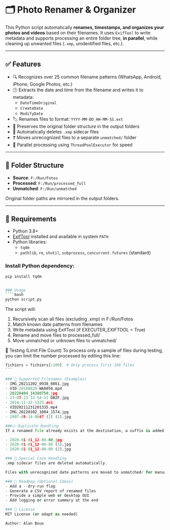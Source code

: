 # 🗂️ Photo Renamer & Organizer

This Python script automatically **renames, timestamps, and organizes your photos and videos** based on their filenames. It uses `ExifTool` to write metadata and supports processing an entire folder tree, **in parallel**, while cleaning up unwanted files (`.xmp`, unidentified files, etc.).

---

## ✅ Features

- 🔍 Recognizes over 25 common filename patterns (WhatsApp, Android, iPhone, Google Photos, etc.)
- 🕓 Extracts the date and time from the filename and writes it to metadata:
  - `DateTimeOriginal`
  - `CreateDate`
  - `ModifyDate`
- 🏷️ Renames files to format: `YYYY-MM-DD_HH-MM-SS.ext`
- 📁 Preserves the original folder structure in the output folders
- 🧹 Automatically deletes `.xmp` sidecar files
- ❓ Moves unrecognized files to a separate `unmatched/` folder
- 🚀 Parallel processing using `ThreadPoolExecutor` for speed

---

## 📂 Folder Structure

- **Source**: `F:/Run/Fotos`
- **Processed**: `F:/Run/processed_full`
- **Unmatched**: `F:/Run/unmatched`

Original folder paths are mirrored in the output folders.

---

## 🔧 Requirements

- Python 3.8+
- [ExifTool](https://exiftool.org/) installed and available in system `PATH`
- Python libraries:
  - `tqdm`
  - `pathlib`, `re`, `shutil`, `subprocess`, `concurrent.futures` (standard)

### Install Python dependency:

```bash
pip install tqdm


### Usage
````bash
python script.py
```

The script will:

1. Recursively scan all files (excluding .xmp) in F:/Run/Fotos
2. Match known date patterns from filenames
3. Write metadata using ExifTool (if EXECUTER_EXIFTOOL = True)
4. Rename and move files to processed_full/
5. Move unmatched or unknown files to unmatched/

🧪 Testing (Limit File Count)
To process only a sample of files during testing, you can limit the number processed by editing this line:

````python
fichiers = fichiers[:100]  # Only process first 100 files
```

### 🧠 Supported Filenames (Examples)
- IMG_20211202_0938_0861.jpg
- VID-20180829-WA0050.mp4
- 20220404_14380750.jpg
- 23-07-23 13-54-31 DB2F.jpg
- 2014-11-22-1323.avi
- VID20211231201335.mp4
- IMG_20220102_1004_1574.jpg
- 2007-09-14-0047 (2) (1).jpg

###⚠️ Duplicate Handling
If a renamed file already exists at the destination, a suffix is added automatically:

- 2020-01-01_12-00-00.jpg
- 2020-01-01_12-00-00 (1).jpg
- 2020-01-01_12-00-00 (2).jpg

### 🧹 Special Case Handling
.xmp sidecar files are deleted automatically.

Files with unrecognized date patterns are moved to unmatched/ for manual review.

### 📌 Roadmap (Optional Ideas)
- Add a --dry-run flag
- Generate a CSV report of renamed files
- Provide a simple web or desktop GUI
- Add logging or error summary at the end

### 📄 License
MIT License (or adapt as needed)

Author: Alan Bouo